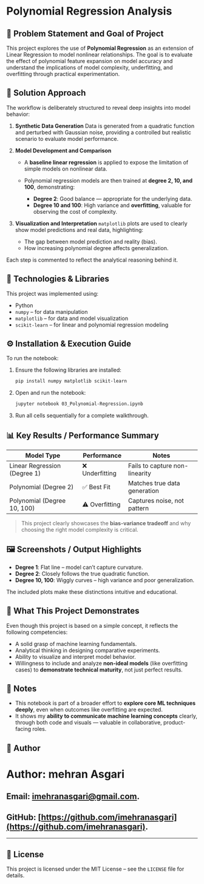# Polynomial Regression Analysis

## 🧠 Problem Statement and Goal of Project

This project explores the use of **Polynomial Regression** as an extension of Linear Regression to model nonlinear relationships. The goal is to evaluate the effect of polynomial feature expansion on model accuracy and understand the implications of model complexity, underfitting, and overfitting through practical experimentation.

## 🚀 Solution Approach

The workflow is deliberately structured to reveal deep insights into model behavior:

1. **Synthetic Data Generation**
   Data is generated from a quadratic function and perturbed with Gaussian noise, providing a controlled but realistic scenario to evaluate model performance.

2. **Model Development and Comparison**

   * A **baseline linear regression** is applied to expose the limitation of simple models on nonlinear data.
   * Polynomial regression models are then trained at **degree 2, 10, and 100**, demonstrating:

     * **Degree 2**: Good balance — appropriate for the underlying data.
     * **Degree 10 and 100**: High variance and **overfitting**, valuable for observing the cost of complexity.

3. **Visualization and Interpretation**
   `matplotlib` plots are used to clearly show model predictions and real data, highlighting:

   * The gap between model prediction and reality (bias).
   * How increasing polynomial degree affects generalization.

Each step is commented to reflect the analytical reasoning behind it.

## 🧰 Technologies & Libraries

This project was implemented using:

* Python
* `numpy` – for data manipulation
* `matplotlib` – for data and model visualization
* `scikit-learn` – for linear and polynomial regression modeling

## ⚙️ Installation & Execution Guide

To run the notebook:

1. Ensure the following libraries are installed:

   ```bash
   pip install numpy matplotlib scikit-learn
   ```

2. Open and run the notebook:

   ```bash
   jupyter notebook 03_Polynomial-Regression.ipynb
   ```

3. Run all cells sequentially for a complete walkthrough.

## 📊 Key Results / Performance Summary

| Model Type                   | Performance    | Notes                          |
| ---------------------------- | -------------- | ------------------------------ |
| Linear Regression (Degree 1) | ❌ Underfitting | Fails to capture non-linearity |
| Polynomial (Degree 2)        | ✅ Best Fit     | Matches true data generation   |
| Polynomial (Degree 10, 100)  | ⚠️ Overfitting | Captures noise, not pattern    |

> This project clearly showcases the **bias-variance tradeoff** and why choosing the right model complexity is critical.

## 🖼️ Screenshots / Output Highlights

* **Degree 1**: Flat line – model can’t capture curvature.
* **Degree 2**: Closely follows the true quadratic function.
* **Degree 10, 100**: Wiggly curves – high variance and poor generalization.

The included plots make these distinctions intuitive and educational.

## 📘 What This Project Demonstrates

Even though this project is based on a simple concept, it reflects the following competencies:

* A solid grasp of machine learning fundamentals.
* Analytical thinking in designing comparative experiments.
* Ability to visualize and interpret model behavior.
* Willingness to include and analyze **non-ideal models** (like overfitting cases) to **demonstrate technical maturity**, not just perfect results.

## 📌 Notes

* This notebook is part of a broader effort to **explore core ML techniques deeply**, even when outcomes like overfitting are expected.
* It shows my **ability to communicate machine learning concepts** clearly, through both code and visuals — valuable in collaborative, product-facing roles.

## 👤 Author

# **Author:** mehran Asgari
## **Email:** [imehranasgari@gmail.com](mailto:imehranasgari@gmail.com).
## **GitHub:** [https://github.com/imehranasgari](https://github.com/imehranasgari).

---

## 📄 License

This project is licensed under the MIT License – see the `LICENSE` file for details.